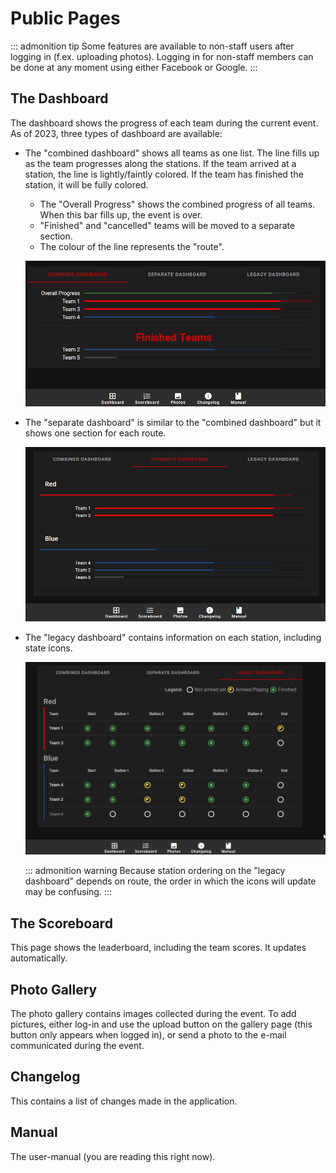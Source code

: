 # Public Pages

::: admonition tip
Some features are available to non-staff users after logging in (f.ex. uploading
photos). Logging in for non-staff members can be done at any moment using either
Facebook or Google.
:::

## The Dashboard

The dashboard shows the progress of each team during the current event. As of
2023, three types of dashboard are available:

- The "combined dashboard" shows all teams as one list. The line fills up as the
  team progresses along the stations. If the team arrived at a station, the line
  is lightly/faintly colored. If the team has finished the station, it will be
  fully colored.

  - The "Overall Progress" shows the combined progress of all teams. When this
    bar fills up, the event is over.
  - "Finished" and "cancelled" teams will be moved to a separate section.
  - The colour of the line represents the "route".

  ![Combined Dashboard](/src/assets/manual/images/combined-dashboard.png 'Combined Dashboard')

- The "separate dashboard" is similar to the "combined dashboard" but it shows
  one section for each route.

  ![Separate Dashboard](/src/assets/manual/images/separate-dashboard.png 'Separate Dashboard')

- The "legacy dashboard" contains information on each station, including state
  icons.

  ![Legacy Dashboard](/src/assets/manual/images/legacy-dashboard.png 'Legacy Dashboard')

  ::: admonition warning
  Because station ordering on the "legacy dashboard" depends on route, the order
  in which the icons will update may be confusing.
  :::

## The Scoreboard

This page shows the leaderboard, including the team scores. It updates
automatically.

## Photo Gallery

The photo gallery contains images collected during the event. To add pictures,
either log-in and use the upload button on the gallery page (this button only
appears when logged in), or send a photo to the e-mail communicated during the
event.

## Changelog

This contains a list of changes made in the application.

## Manual

The user-manual (you are reading this right now).
